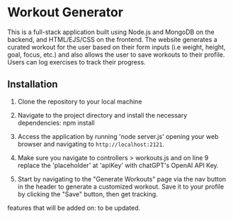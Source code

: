 # Workout Generator

This is a full-stack application built using Node.js and MongoDB on the backend, and HTML/EJS/CSS on the frontend. The website generates a curated workout for the user based on their form inputs (i.e weight, height, goal, focus, etc.) and also allows the user to save workouts to their profile. Users can log exercises to track their progress.

## Installation

1. Clone the repository to your local machine

2. Navigate to the project directory and install the necessary dependencies: npm install

3. Access the application by running 'node server.js' opening your web browser and navigating to `http://localhost:2121`.

4. Make sure you navigate to controllers > workouts.js and on line 9 replace the 'placeholder' at 'apiKey' with chatGPT's OpenAI API Key. 

5. Start by navigating to the "Generate Workouts" page via the nav button in the header to generate a customized workout. Save it to your profile by clicking the "Save" button, then get tracking.

features that will be added on: to be updated.


